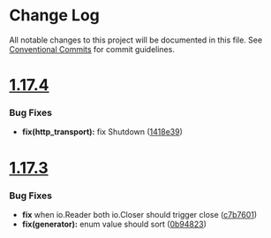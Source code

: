 # Change Log

All notable changes to this project will be documented in this file.
See [Conventional Commits](https://conventionalcommits.org) for commit guidelines.



# [1.17.4](https://github.com/go-courier/httptransport/compare/v1.17.3...v1.17.4)

### Bug Fixes

* **fix(http_transport):** fix Shutdown ([1418e39](https://github.com/go-courier/httptransport/commit/1418e3941a88ec3f5905c61503a75d73659bc4fe))



# [1.17.3](https://github.com/go-courier/httptransport/compare/v1.17.2...v1.17.3)

### Bug Fixes

* **fix** when io.Reader both io.Closer should trigger close ([c7b7601](https://github.com/go-courier/httptransport/commit/c7b7601dd9c9eafe6994efa66dc1667f8f2e938a))
* **fix(generator):** enum value should sort ([0b94823](https://github.com/go-courier/httptransport/commit/0b948237b6a3de41753b4a8b6cc0529793888d05))
